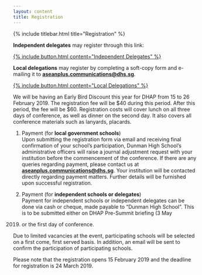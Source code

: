 ```yaml
---
layout: content
title: Registration
---
```


{% include titlebar.html title="Registration" %}

**Independent delegates** may register through this link:

<div class="button-wrapper">
<a href="https://docs.google.com/forms/d/1RAzgGVLygxse04goA5iqWBxaFhR2CiHS6jnWqFg48Pc" target="_blank">
{% include button.html content="Independent Delegates" %}
</a>
</div>

**Local delegations** may register by completing a soft-copy form and e-mailing it to **aseanplus.communications@dhs.sg**.

<div class="button-wrapper">
<a href="https://docs.google.com/document/d/1VjTv1CMg0LiXLXTcyOTt3ASqZvRmsDZC_x9GMtrmgK4/" target="_blank">
{% include button.html content="Local Delegations" %}
</a>
</div>

We will be having an Early Bird Discount this year for DHAP from
15 to 26 February 2019. The registration fee will be $40 during
this period. After this period, the fee will be $60. Registration costs
will cover lunch on all three days of conference, as well as dinner
on the second day. It also covers all conference materials such as
lanyards, placards.

1. Payment (for **local government schools**)  
Upon submitting the registration form via email and receiving final
confirmation of your school’s participation, Dunman High School’s
administrative officers will raise a journal adjustment request with
your institution before the commencement of the conference. If there
are any queries regarding payment, please contact us at
**aseanplus.communications@dhs.sg**. Your institution will be
contacted directly regarding payment matters. Further details will
be furnished upon successful registration.

2. Payment (for **independent schools or delegates**)  
Payment for independent schools or independent delegates can be
done via cash or cheque, made payable to “Dunman High School”.
This is to be submitted either on DHAP Pre-Summit briefing (3 May
2019) or the first day of conference.

Due to limited vacancies at the event, participating schools will be selected on a first come, first served basis. In addition, an email will be sent to confirm the participation of participating schools.

Please note that the registration opens 15 February 2019 and the deadline for registration is 24 March 2019.